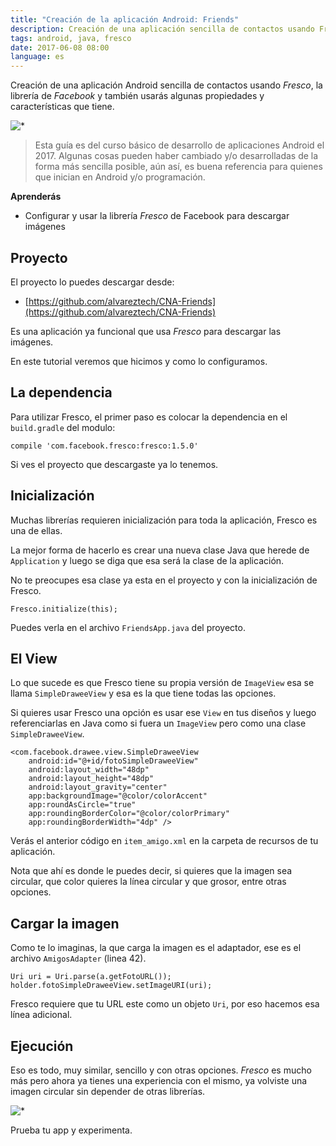 ```yaml
---
title: "Creación de la aplicación Android: Friends"
description: Creación de una aplicación sencilla de contactos usando Fresco, la librería de Facebook.
tags: android, java, fresco
date: 2017-06-08 08:00
language: es
---
```


Creación de una aplicación Android sencilla de contactos usando _Fresco_, la librería de _Facebook_ y también usarás algunas propiedades y características que tiene.

![*](https://firebasestorage.googleapis.com/v0/b/maksha-41f4f.appspot.com/o/labs%2Fandroid-app-friends%2Fdevice-2017-09-01-195144.png?alt=media&token=55238b24-3a6d-4210-990d-69d8b3a8d34c)

> Esta guía es del curso básico de desarrollo de aplicaciones Android el 2017. Algunas cosas pueden haber cambiado y/o desarrolladas de la forma más sencilla posible, aún así, es buena referencia para quienes que inician en Android y/o programación.

__Aprenderás__

* Configurar y usar la librería _Fresco_ de Facebook para descargar imágenes

## Proyecto

El proyecto lo puedes descargar desde:

* [https://github.com/alvareztech/CNA-Friends](https://github.com/alvareztech/CNA-Friends)

Es una aplicación ya funcional que usa _Fresco_ para descargar las imágenes.

En este tutorial veremos que hicimos y como lo configuramos.

## La dependencia

Para utilizar Fresco, el primer paso es colocar la dependencia en el `build.gradle` del modulo:

```
compile 'com.facebook.fresco:fresco:1.5.0'
```

Si ves el proyecto que descargaste ya lo tenemos.

## Inicialización

Muchas librerías requieren inicialización para toda la aplicación, Fresco es una de ellas.

La mejor forma de hacerlo es crear una nueva clase Java que herede de `Application` y luego se diga que esa será la clase de la aplicación.

No te preocupes esa clase ya esta en el proyecto y con la inicialización de Fresco.

```
Fresco.initialize(this);
```

Puedes verla en el archivo `FriendsApp.java` del proyecto.

## El View

Lo que sucede es que Fresco tiene su propia versión de `ImageView` esa se llama `SimpleDraweeView` y esa es la que tiene todas las opciones.

Si quieres usar Fresco una opción es usar ese `View` en tus diseños y luego referenciarlas en Java como si fuera un `ImageView` pero como una clase `SimpleDraweeView`.

```
<com.facebook.drawee.view.SimpleDraweeView
    android:id="@+id/fotoSimpleDraweeView"
    android:layout_width="48dp"
    android:layout_height="48dp"
    android:layout_gravity="center"
    app:backgroundImage="@color/colorAccent"
    app:roundAsCircle="true"
    app:roundingBorderColor="@color/colorPrimary"
    app:roundingBorderWidth="4dp" />
```

Verás el anterior código en `item_amigo.xml` en la carpeta de recursos de tu aplicación.

Nota que ahí es donde le puedes decir, si quieres que la imagen sea circular, que color quieres la línea circular y que grosor, entre otras opciones.

## Cargar la imagen

Como te lo imaginas, la que carga la imagen es el adaptador, ese es el archivo `AmigosAdapter` (linea 42).

```
Uri uri = Uri.parse(a.getFotoURL());
holder.fotoSimpleDraweeView.setImageURI(uri);
```

Fresco requiere que tu URL este como un objeto `Uri`, por eso hacemos esa línea adicional.

## Ejecución

Eso es todo, muy similar, sencillo y con otras opciones. _Fresco_ es mucho más pero ahora ya tienes una experiencia con el mismo, ya volviste una imagen circular sin depender de otras librerías.

![*](https://firebasestorage.googleapis.com/v0/b/maksha-41f4f.appspot.com/o/labs%2Fandroid-app-friends%2Fdevice-2017-09-01-195144.png?alt=media&token=55238b24-3a6d-4210-990d-69d8b3a8d34c)

Prueba tu app y experimenta.
